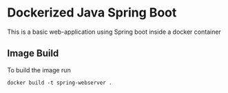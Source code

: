 # Dockerized Java Spring Boot

This is a basic web-application using Spring boot inside a docker container

## Image Build

To build the image run

```
docker build -t spring-webserver .
```
